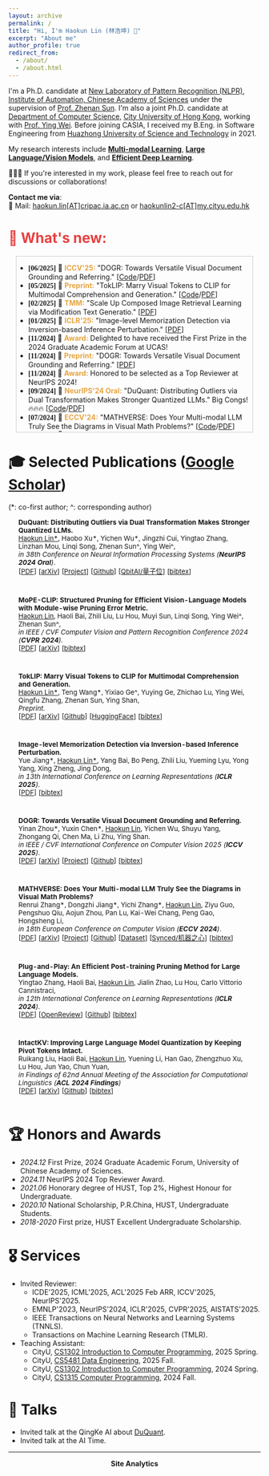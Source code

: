 ```yaml
---
layout: archive
permalink: /
title: "Hi, I'm Haokun Lin (林浩坤) 🍻"
excerpt: "About me"
author_profile: true
redirect_from: 
  - /about/
  - /about.html
---
```



I'm a Ph.D. candidate at [New Laboratory of Pattern Recognition (NLPR)](http://cripac.ia.ac.cn/en/EN/volumn/home.shtml), [Institute of Automation, Chinese Academy of Sciences](https://english.ia.cas.cn/) under the supervision of [Prof. Zhenan Sun](http://www.cbsr.ia.ac.cn/users/znsun/). I'm also a joint Ph.D. candidate at [Department of Computer Science](https://www.cs.cityu.edu.hk/), [City University of Hong Kong](https://www.cityu.edu.hk/), working with [Prof. Ying Wei](https://wei-ying.net/). 
Before joining CASIA, I received my B.Eng. in Software Engineering from [Huazhong University of Science and Technology](https://english.hust.edu.cn/) in 2021.
 

My research interests include **<u>Multi-modal Learning</u>**, **<u>Large Language/Vision Models</u>**, and **<u>Efficient Deep Learning</u>**.

👋👋👋 If you're interested in my work, please feel free to reach out for discussions or collaborations!

**Contact me via**:  
📧 Mail: [haokun.lin[AT]cripac.ia.ac.cn](haokun.lin@cripac.ia.ac.cn) or [haokunlin2-c[AT]my.cityu.edu.hk](haokunlin2-c@my.cityu.edu.hk)

<h1 style="color: rgb(231, 65, 65);">🌈 What's new:</h1>

<div style="height: 350px; overflow: auto; border: 1px solid #ccc; margin: 15px;">

<ul>
  <li><strong style="font-family: Consolas;">[06/2025]</strong>  🎉 <b style="color: rgb(231, 165, 65);">ICCV'25:</b> "DOGR: Towards Versatile Visual Document Grounding and Referring." [<a href="https://github.com/zyinan99/DOGR">Code</a>/<a href="https://arxiv.org/pdf/2411.17125">PDF</a>]</li>
  <li><strong style="font-family: Consolas;">[05/2025]</strong>  📜 <b style="color: rgb(231, 165, 65);">Preprint:</b> "TokLIP: Marry Visual Tokens to CLIP for Multimodal Comprehension and Generation." [<a href="https://github.com/TencentARC/TokLIP">Code</a>/<a href="https://arxiv.org/pdf/2505.05422">PDF</a>]</li>
  <li><strong style="font-family: Consolas;">[02/2025]</strong>  🎉 <b style="color: rgb(231, 165, 65);">TMM:</b> "Scale Up Composed Image Retrieval Learning via Modification Text Generatio." [<a href="https://arxiv.org/pdf/2504.05316">PDF</a>]</li>
  <li><strong style="font-family: Consolas;">[01/2025]</strong>  🎉 <b style="color: rgb(231, 165, 65);">ICLR'25:</b> "Image-level Memorization Detection via Inversion-based Inference Perturbation." [<a href="https://openreview.net/pdf?id=vwOq7twk7L">PDF</a>]</li>
  <li><strong style="font-family: Consolas;">[11/2024]</strong>  🚀 <b style="color: rgb(231, 165, 65);">Award:</b> Delighted to have received the First Prize in the 2024 Graduate Academic Forum at UCAS!</li>
  <li><strong style="font-family: Consolas;">[11/2024]</strong>  📜 <b style="color: rgb(231, 165, 65);">Preprint:</b> "DOGR: Towards Versatile Visual Document Grounding and Referring." [<a href="https://arxiv.org/pdf/2411.17125">PDF</a>]</li>
  <li><strong style="font-family: Consolas;">[11/2024]</strong>  🚀 <b style="color: rgb(231, 165, 65);">Award:</b> Honored to be selected as a Top Reviewer at NeurIPS 2024!</li>
 <li><strong style="font-family: Consolas;">[09/2024]</strong>  🎉 <b style="color: rgb(231, 165, 65);">NeurIPS'24 Oral:</b> "DuQuant: Distributing Outliers via Dual Transformation Makes Stronger Quantized LLMs." Big Congs! 🔥🔥🔥 [<a href="https://github.com/Hsu1023/DuQuant">Code</a>/<a href="https://arxiv.org/pdf/2406.01721">PDF</a>]</li>
  <li><strong style="font-family: Consolas;">[07/2024]</strong>  🎉 <b style="color: rgb(231, 165, 65);">ECCV'24:</b> "MATHVERSE: Does Your Multi-modal LLM Truly See the Diagrams in Visual Math Problems?" [<a href="https://github.com/ZrrSkywalker/MathVerse">Code</a>/<a href="https://arxiv.org/pdf/2403.14624">PDF</a>]</li>
  <li><strong style="font-family: Consolas;">[05/2024]</strong>  🎉 <b style="color: rgb(231, 165, 65);">ACL'24 Findings:</b> "IntactKV: Improving Large Language Model Quantization by Keeping Pivot Tokens Intact." [<a href="https://github.com/ruikangliu/IntactKV">Code</a>/<a href="https://arxiv.org/pdf/2403.01241">PDF</a>]</li>
  <li><strong style="font-family: Consolas;">[02/2024]</strong>  🎉  <b style="color: rgb(231, 165, 65);">CVPR'24:</b> "MoPE-CLIP: Structured Pruning for Efficient Vision-Language Models with Module-wise Pruning Error Metric." [<a href="https://arxiv.org/pdf/2403.07839">PDF</a>]</li>
  <li><strong style="font-family: Consolas;">[01/2024]</strong>  🎉  <b style="color: rgb(231, 165, 65);">ICLR'24:</b> "Plug-and-Play: An Efficient Post-training Pruning Method for Large Language Models." [<a href="https://github.com/biomedical-cybernetics/Relative-importance-and-activation-pruning">Code</a>/<a href="https://openreview.net/pdf?id=Tr0lPx9woF">PDF</a>]</li>
  <li><strong style="font-family: Consolas;">[03/2022]</strong>  🎓 <b style="color: rgb(231, 165, 65);">Starting Joint Ph.D.@CityU:</b> I will join Prof. <a href="https://wei-ying.net/">Ying Wei</a>'s group at CityU in 2022 Fall!</li>
  <li><strong style="font-family: Consolas;">[09/2021]</strong>  🎓 <b style="color: rgb(231, 165, 65);">Starting Ph.D.@CASIA:</b> I will join Prof. <a href="http://www.cbsr.ia.ac.cn/users/znsun/">Zhenan Sun</a>'s group at NLPR, CASIA in 2021 Fall!</li>
  <li><strong style="font-family: Consolas;">[06/2021]</strong>  🎓 <b style="color: rgb(231, 165, 65);">Graduation@HUST:</b> Recieved my Bachelor's Degree from Huazhong University of Science and Technology with Honorary degree.</li>
</ul>
</div>



# 🎓 Selected Publications ([Google Scholar](https://scholar.google.com/citations?user=7DnpUlIAAAAJ))
(\*: co-first author;  ^: corresponding author)
<table style="width:100%;border:None;border-spacing:0px;border-collapse:separate;margin-right:0;margin-left:0;margin-top:-1.5em;font-size:0.95em;">
  <tr>
    <!-- <td style="padding:8px;width:30%;vertical-align:middle;border:none;">
      <a href="images/.png">
      <img src='images/.png' width="300">
      </a>
    </td> -->
    <td style="padding:20px;width:70%;vertical-align:middle;border-right:none;border-bottom:none;">
      <b>DuQuant: Distributing Outliers via Dual Transformation Makes Stronger Quantized LLMs.</b> 
      <br>
      <u>Haokun Lin*</u>, Haobo Xu*, Yichen Wu*, Jingzhi Cui, Yingtao Zhang, Linzhan Mou, Linqi Song, Zhenan Sun^, Ying Wei^,
      <br>
      <i>in 38th Conference on Neural Information Processing Systems (<b>NeurIPS 2024 Oral</b>)</i>. 
      <br>
      [<a href="https://arxiv.org/pdf/2406.01721">PDF</a>]
      [<a href="https://arxiv.org/pdf/2406.01721">arXiv</a>]
      [<a href="https://duquant.github.io/">Project</a>]
      [<a href="https://github.com/Hsu1023/DuQuant">Github</a>]
      [<a href="https://mp.weixin.qq.com/s/lM4HeylIivW8c2o5f6J8wg">QbitAI/量子位</a>] 
      [<a href="https://scholar.googleusercontent.com/scholar.bib?q=info:7ed_gRMZ2K8J:scholar.google.com/&output=citation&scisdr=ClGb7WsHEJj5ikR5kvs:AFWwaeYAAAAAZ_t_ivuNiaHr_MEN49QUocTVDlA&scisig=AFWwaeYAAAAAZ_t_isLaMkGx5aFWqySHBsqSer8&scisf=4&ct=citation&cd=-1&hl=en">bibtex</a>]
    </td>
  </tr>

  <tr>
    <!-- <td style="padding:8px;width:30%;vertical-align:middle;border:none;">
      <a href="images/.png">
      <img src='images/.png' width="300">
      </a>
    </td> -->
    <td style="padding:20px;width:70%;vertical-align:middle;border-right:none;border-bottom:none;">
       <b>MoPE-CLIP: Structured Pruning for Efficient Vision-Language Models with Module-wise Pruning Error Metric.</b> 
      <br>
      <u>Haokun Lin</u>, Haoli Bai, Zhili Liu, Lu Hou, Muyi Sun, Linqi Song, Ying Wei^, Zhenan Sun^,
      <br>
      <i>in IEEE / CVF Computer Vision and Pattern Recognition Conference 2024 (<b>CVPR 2024</b>).</i>
      <br>
      [<a href="https://arxiv.org/pdf/2403.07839">PDF</a>]
      [<a href="https://arxiv.org/abs/2403.07839">arXiv</a>]
      [<a href="https://scholar.googleusercontent.com/scholar.bib?q=info:8JMVX1X1EywJ:scholar.google.com/&output=citation&scisdr=CgJucTIaELD3-YZ4C40:AAZF9b8AAAAAaER-E42n-faXTBB1uSdbgVA5d4s&scisig=AAZF9b8AAAAAaER-E81HajPXvjd6-r7QwOr7Mjg&scisf=4&ct=citation&cd=-1&hl=en">bibtex</a>]
    </td>
  </tr>

  <tr>
    <!-- <td style="padding:8px;width:30%;vertical-align:middle;border:none;">
      <a href="images/.png">
      <img src='images/.png' width="300">
      </a>
    </td> -->
    <td style="padding:20px;width:70%;vertical-align:middle;border-right:none;border-bottom:none;">
       <b>TokLIP: Marry Visual Tokens to CLIP for Multimodal Comprehension and Generation.</b> 
      <br>
      <u>Haokun Lin*</u>, Teng Wang*, Yixiao Ge^, Yuying Ge, Zhichao Lu, Ying Wei, Qingfu Zhang, Zhenan Sun, Ying Shan,
      <br>
      <i>Preprint.</i>
      <br>
      [<a href="https://arxiv.org/pdf/2505.05422">PDF</a>]
      [<a href="https://arxiv.org/abs/2505.05422">arXiv</a>]
      [<a href="https://github.com/TencentARC/TokLIP">Github</a>]
      [<a href="https://huggingface.co/TencentARC/TokLIP">HuggingFace</a>]
      [<a href="https://scholar.googleusercontent.com/scholar.bib?q=info:2jh9qMaPVHgJ:scholar.google.com/&output=citation&scisdr=CgJucTIaELH0-YZ6j7Q:AAZF9b8AAAAAaER8l7RVHkiAdDbJTnz4PHg6yzY&scisig=AAZF9b8AAAAAaER8l7zmvc2_dhPOTNHwlrwvm-Y&scisf=4&ct=citation&cd=-1&hl=en">bibtex</a>]
    </td>
  </tr>

  <tr>
    <!-- <td style="padding:8px;width:30%;vertical-align:middle;border:none;">
      <a href="images/.png">
      <img src='images/.png' width="300">
      </a>
    </td> -->
    <td style="padding:20px;width:70%;vertical-align:middle;border-right:none;border-bottom:none;">
       <b>Image-level Memorization Detection via Inversion-based Inference Perturbation.</b> 
      <br>
      Yue Jiang*, <u>Haokun Lin*</u>, Yang Bai, Bo Peng, Zhili Liu, Yueming Lyu, Yong Yang, Xing Zheng, Jing Dong,
      <br>
      <i>in 13th International Conference on Learning Representations (<b>ICLR 2025</b>)</i>. 
      <br>
      [<a href="https://openreview.net/pdf?id=vwOq7twk7L">PDF</a>]
      [<a href="https://scholar.googleusercontent.com/scholar.bib?q=info:QLPWAqSZxR0J:scholar.google.com/&output=citation&scisdr=ClGb7WsaEJj5ikR5wk0:AFWwaeYAAAAAZ_t_2kwQyRuZ_GFWpFMIJGCFa5g&scisig=AFWwaeYAAAAAZ_t_2tyVM3U6q28uzR1k11m-W70&scisf=4&ct=citation&cd=-1&hl=en">bibtex</a>]
    </td>
  </tr>

  <tr>
    <!-- <td style="padding:8px;width:30%;vertical-align:middle;border:none;">
      <a href="images/.png">
      <img src='images/.png' width="300">
      </a>
    </td> -->
    <td style="padding:20px;width:70%;vertical-align:middle;border-right:none;border-bottom:none;">
       <b>DOGR: Towards Versatile Visual Document Grounding and Referring.</b> 
      <br>
      Yinan Zhou*, Yuxin Chen*, <u>Haokun Lin</u>, Yichen Wu, Shuyu Yang, Zhongang Qi, Chen Ma, Li Zhu, Ying Shan.
      <br>
      <i>in IEEE / CVF International Conference on Computer Vision 2025 (<b>ICCV 2025</b>)</i>. 
      <br>
      [<a href="https://arxiv.org/pdf/2411.17125">PDF</a>]
      [<a href="https://arxiv.org/abs/2411.17125">arXiv</a>]
      [<a href="https://zyinan99.github.io/">Project</a>]
      [<a href="https://github.com/zyinan99/DOGR">Github</a>]
      [<a href="https://scholar.googleusercontent.com/scholar.bib?q=info:DjTyjQjmnM0J:scholar.google.com/&output=citation&scisdr=ClGb7WsHEJj5ikSGpKM:AFWwaeYAAAAAZ_uAvKMkwoXdxdqDzpd4Arf1M7c&scisig=AFWwaeYAAAAAZ_uAvBdls6PmZoUbq32URrRMRPg&scisf=4&ct=citation&cd=-1&hl=en">bibtex</a>]
    </td>
  </tr>

  <tr>
    <!-- <td style="padding:8px;width:30%;vertical-align:middle;border:none;">
      <a href="images/.png">
      <img src='images/.png' width="300">
      </a>
    </td> -->
    <td style="padding:20px;width:70%;vertical-align:middle;border-right:none;border:none;">
      <b>MATHVERSE: Does Your Multi-modal LLM Truly See the Diagrams in Visual Math Problems?</b> 
      <br>
      Renrui Zhang*, Dongzhi Jiang*, Yichi Zhang*, <u>Haokun Lin</u>, Ziyu Guo, Pengshuo Qiu, Aojun Zhou, Pan Lu, Kai-Wei Chang, Peng Gao, Hongsheng Li,
      <br>
      <i>in 18th European Conference on Computer Vision (<b>ECCV 2024</b>)</i>. 
      <br>
      [<a href="https://arxiv.org/pdf/2403.14624">PDF</a>]
      [<a href="https://arxiv.org/abs/2403.14624">arXiv</a>]
      [<a href="https://mathverse-cuhk.github.io/">Project</a>]
      [<a href="https://github.com/ZrrSkywalker/MathVerse">Github</a>]
      [<a href="https://huggingface.co/datasets/AI4Math/MathVerse">Dataset</a>]
      [<a href="https://mp.weixin.qq.com/s/gEcCi92PdMMCItFII84lcw">Synced/机器之心</a>] 
      [<a href="https://scholar.googleusercontent.com/scholar.bib?q=info:8_jFJjLGaXQJ:scholar.google.com/&output=citation&scisdr=ClGb7WsHEJj5ikSGHzU:AFWwaeYAAAAAZ_uABzWJREnGYbVlZ3AmVBpXgRc&scisig=AFWwaeYAAAAAZ_uAB6M_J38b3iYZ_1XzTjDHKGo&scisf=4&ct=citation&cd=-1&hl=en">bibtex</a>]
    </td>
  </tr>

  <tr>
    <!-- <td style="padding:8px;width:30%;vertical-align:middle;border:none;">
      <a href="images/.png">
      <img src='images/.png' width="300">
      </a>
    </td> -->
    <td style="padding:20px;width:70%;vertical-align:middle;border-right:none;border-bottom:none;">
      <b>Plug-and-Play: An Efficient Post-training Pruning Method for Large Language Models.</b> 
      <br>
      Yingtao Zhang, Haoli Bai, <u>Haokun Lin</u>, Jialin Zhao, Lu Hou, Carlo Vittorio Cannistraci,
      <br>
      <i>in 12th International Conference on Learning Representations (<b>ICLR 2024</b>)</i>. 
      <br>
      [<a href="https://openreview.net/pdf?id=Tr0lPx9woF">PDF</a>]
      [<a href="https://openreview.net/forum?id=Tr0lPx9woF">OpenReview</a>]
      [<a href="https://github.com/biomedical-cybernetics/Relative-importance-and-activation-pruning">Github</a>]
      [<a href="https://scholar.googleusercontent.com/scholar.bib?q=info:fHzPozkRlIAJ:scholar.google.com/&output=citation&scisdr=ClGb7WsaEJj5ikSGRYw:AFWwaeYAAAAAZ_uAXY2CO_WRj7QUgbVq5ht6HpI&scisig=AFWwaeYAAAAAZ_uAXXT9m06SL90bosUJMTfmNTY&scisf=4&ct=citation&cd=-1&hl=en">bibtex</a>]
    </td>
  </tr>


<tr>
    <!-- <td style="padding:8px;width:30%;vertical-align:middle;border:none;">
      <a href="images/.png">
      <img src='images/.png' width="300">
      </a>
    </td> -->
    <td style="padding:20px;width:70%;vertical-align:middle;border-right:none;border-bottom:none;">
      <b>IntactKV: Improving Large Language Model Quantization by Keeping Pivot Tokens Intact.</b>
      <br>
      Ruikang Liu, Haoli Bai, <u>Haokun Lin</u>, Yuening Li, Han Gao, Zhengzhuo Xu, Lu Hou, Jun Yao, Chun Yuan,
      <br>
      <i>in Findings of 62nd Annual Meeting of the Association for Computational Linguistics (<b>ACL 2024 Findings</b>)</i>
      <br>
      [<a href="https://arxiv.org/pdf/2403.01241">PDF</a>]
      [<a href="https://arxiv.org/abs/2403.01241">arXiv</a>]
      [<a href="https://github.com/ruikangliu/IntactKV">Github</a>]
      [<a href="https://scholar.googleusercontent.com/scholar.bib?q=info:OkR9s_hreeMJ:scholar.google.com/&output=citation&scisdr=ClGb7WsaEJj5ikSGj3E:AFWwaeYAAAAAZ_uAl3ANRYJrWIPbZDlX9sxIqRs&scisig=AFWwaeYAAAAAZ_uAl8u3S96pRNoUs-tFPU9b4mI&scisf=4&ct=citation&cd=-1&hl=en">bibtex</a>]
    </td>
  </tr>

</table>



# 🏆 Honors and Awards
- *2024.12*  First Prize, 2024 Graduate Academic Forum, University of Chinese Academy of Sciences.
- *2024.11*  NeurIPS 2024 Top Reviewer Award.
- *2021.06*  Honorary degree of HUST, Top 2%, Highest Honour for Undergraduate.
- *2020.10*  National Scholarship, P.R.China, HUST, Undergraduate Students.
- *2018-2020*  First prize, HUST Excellent Undergraduate Scholarship.
<!-- - *2016.10* Second prize, National (Senior) High School Mathematical Competition of China. -->
   

# 🎖 Services
- Invited Reviewer:
  - ICDE'2025, ICML'2025, ACL'2025 Feb ARR, ICCV'2025, NeurIPS'2025.
  - EMNLP'2023, NeurIPS'2024, ICLR'2025, CVPR'2025, AISTATS'2025.
  <!-- - AIM-FM workshop@NeurIPS'2024. -->
  - IEEE Transactions on Neural Networks and Learning Systems (TNNLS).
  - Transactions on Machine Learning Research (TMLR).
- Teaching Assistant:
  - CityU, [CS1302 Introduction to Computer Programming](https://www.cityu.edu.hk/catalogue/ug/202021/course/CS1302.htm), 2025 Spring.
  - CityU, [CS5481 Data Engineering](https://www.cityu.edu.hk/catalogue/pg/202425/course/CS5481.htm), 2025 Fall.
  - CityU, [CS1302 Introduction to Computer Programming](https://www.cityu.edu.hk/catalogue/ug/202021/course/CS1302.htm), 2024 Spring.
  - CityU, [CS1315 Computer Programming](https://www.cityu.edu.hk/catalogue/ug/current/course/CS1315.htm), 2024 Fall.


# 💬 Talks
- Invited talk at the QingKe AI about [DuQuant](https://hcqnc.xetlk.com/sl/2pnEgg).
- Invited talk at the AI Time.

--------

<center><b>Site Analytics</b></center>
<script type='text/javascript' id='clustrmaps' src='//cdn.clustrmaps.com/map_v2.js?cl=ffffff&w=298&t=m&d=DUrSKJKr96ryDYhhGZd-DY-6R_GeZFHFnddY0E2qqII'></script>